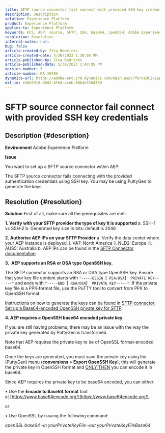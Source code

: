 ```yaml
---
title: SFTP source connector fail connect with provided SSH key credentials
description: Description
solution: Experience Platform
product: Experience Platform
applies-to: Experience Platform
keywords: KCS, AEP, source, SFTP, SSH, base64, openSSH, Adobe Experience Platform, troubleshooting, connector, fail connect, SSH key credentials
resolution: Resolution
internal-notes: null
bug: false
article-created-by: Zita Rodricks
article-created-date: 5/30/2023 1:38:08 PM
article-published-by: Zita Rodricks
article-published-date: 5/30/2023 1:40:05 PM
version-number: 5
article-number: KA-19495
dynamics-url: https://adobe-ent.crm.dynamics.com/main.aspx?forceUCI=1&pagetype=entityrecord&etn=knowledgearticle&id=29f60831-effe-ed11-8f6e-6045bd0063aa
exl-id: e10d5918-3942-4f84-aceb-68b4e3364f39
---
```

# SFTP source connector fail connect with provided SSH key credentials

## Description {#description}


<b>Environment</b>
 Adobe Experience Platform

<b>Issue</b>

You want to set up a SFTP source connector within AEP.

The SFTP source connector fails connecting with the provided authentication credentials using SSH key. You may be using PuttyGen to generate the keys.


## Resolution {#resolution}


<b>Solution</b>
First of all, make sure all the prerequisites are met:

<b>1. Verify with your SFTP provider the type of key it is supported</b>
a. SSH-1 vs SSH-2
b. Generated key size in bits: default is 2048

<b>2. Authorise AEP IPs on your SFTP Provider</b>
a. Verify the data center where your AEP instance is deployed.
i. VA7: North America
ii. NLD2: Europe
iii. AUS5: Australia
b. AEP IPs can be found in the [SFTP Connector documentation](https://experienceleague.adobe.com/docs/experience-platform/sources/connectors/cloud-storage/sftp.html).



<b>3.  AEP supports an RSA or DSA type OpenSSH key.</b>

The SFTP connector supports an RSA or DSA type OpenSSH key. Ensure that your key file content starts with `"-----BEGIN `[` RSA/DSA`]`  PRIVATE KEY-----"` and ends with `"-----END `[` RSA/DSA`]`  PRIVATE KEY-----"`. If the private key file is a PPK-format file, use the PuTTY tool to convert from PPK to OpenSSH format.

Instructions on how to generate the keys can be found in [SFTP connector: Set up a Base64-encoded OpenSSH private key for SFTP](https://experienceleague.adobe.com/docs/experience-platform/sources/connectors/cloud-storage/sftp.html#set-up-a-base64-encoded-openssh-private-key-for-sftp).



<b>4. AEP requires a OpenSSH base64 encoded private key </b>



If you are still having problems, there may be an issue with the way the private key generated by PuttyGen is transformed.

Note that AEP requires the private key to be of OpenSSL format-encoded base64.

Once the keys are generated, you must save the private key using the (PuttyGen) menu (<b>conversions</b> » <b>Export OpenSSH Key</b>), this will generate the private key in OpenSSH format and <u>ONLY THEN</u> you can encode it in base64.

Since AEP requires the private key to be base64 encoded, you can either:

• Use the <b>Encode to Base64 format</b> tool at [https://www.base64encode.org/](https://www.base64encode.org/).

or

• Use OpenSSL by issuing the following command:

*openSSL base64 -in yourPrivateKeyFile -out
yourPrivateKeyFileBase64*

